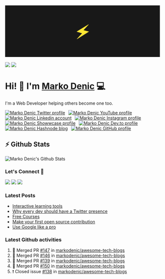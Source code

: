 ![Repository Banner](banner.png)

[![](https://komarev.com/ghpvc/?username=markoDenic&color=blue&label=Profile%20Views)](https://github.com/markoDenic/markoDenic)
[![](https://img.shields.io/github/followers/markoDenic?label=GitHub%20Followers)](https://github.com/markoDenic)

# Hi! 👋 I'm [Marko Denic](https://markodenic.com) 💻

I'm a Web Developer helping others become one too.


<!-- Socials -->
<a href="https://twitter.com/denicmarko"><img src="https://cdn.worldvectorlogo.com/logos/twitter-6.svg" title="Twitter" alt="Marko Denic Twitter profile" width="40"/></a>
&ensp;<a href="https://www.youtube.com/c/MarkoDenic"><img src="https://cdn.worldvectorlogo.com/logos/youtube-icon.svg" title="YouTube" alt="Marko Denic YouTube profile" width="40"/></a>
&ensp;<a href="https://www.linkedin.com/in/marko-denic-full-stack-developer/"><img src="https://cdn.worldvectorlogo.com/logos/linkedin-icon-2.svg" title="Linkedin" alt="Marko Denic Linkedin account" width="30"/></a>
&ensp;<a href="https://www.instagram.com/markodenic1"><img src="https://cdn.worldvectorlogo.com/logos/instagram-5.svg" title="Instagram" alt="Marko Denic Instagram profile" width="30"/></a>
&ensp;<a href="https://www.showwcase.com/denicmarko"><img src="https://www.showwcase.com/favicon.png" title="Showwcase" alt="Marko Denic Showwcase profile" width="30"/></a>
&ensp;<a href="https://dev.to/denicmarko"><img src="https://cdn.worldvectorlogo.com/logos/devto.svg" title="DEV" alt="Marko Denic Dev.to profile" width="30"/></a>
&ensp;<a href="https://denic.hashnode.dev/"><img src="https://cdn.hashnode.com/res/hashnode/image/upload/v1611902473383/CDyAuTy75.png" title="Hashnode" alt="Marko Denic Hashnode blog" width="30"/></a>
&ensp;<a href="https://github.com/markodenic"><img src="https://cdn.worldvectorlogo.com/logos/github-icon-1.svg" title="GitHub" alt="Marko Denic GitHub profile" width="30"/></a>
<br>

## ⚡ Github Stats

![Marko Denic's Github Stats](https://github-readme-stats.vercel.app/api?username=markoDenic&theme=dark)

### Let's Connect 🔗

[![](https://img.shields.io/badge/linkedin-%230077B5.svg?&style=for-the-badge&logo=linkedin&logoColor=white0e76a8)](https://www.linkedin.com/in/marko-denic-full-stack-developer/)
[![](https://img.shields.io/badge/twitter-%230077B5.svg?&style=for-the-badge&logo=twitter&logoColor=white&color=00acee)](https://twitter.com/denicmarko) 
[![](https://img.shields.io/badge/instagram-%230077B5.svg?&style=for-the-badge&logo=instagram&logoColor=white&color=8a3ab9)](https://www.instagram.com/markodenic1/)

### Latest Posts
<!-- BLOG-POST-LIST:START -->
- [Interactive learning tools](https://markodenic.com/interactive-learning-tools/)
- [Why every dev should have a Twitter presence](https://markodenic.com/why-every-dev-should-have-a-twitter-presence/)
- [Free Courses](https://markodenic.com/free-courses/)
- [Make your first open source contribution](https://markodenic.com/make-your-first-open-source-contribution/)
- [Use Google like a pro](https://markodenic.com/use-google-like-a-pro/)
<!-- BLOG-POST-LIST:END -->

### Latest Github activities
<!--START_SECTION:activity-->
1. 🎉 Merged PR [#147](https://github.com/markodenic/awesome-tech-blogs/pull/147) in [markodenic/awesome-tech-blogs](https://github.com/markodenic/awesome-tech-blogs)
2. 🎉 Merged PR [#146](https://github.com/markodenic/awesome-tech-blogs/pull/146) in [markodenic/awesome-tech-blogs](https://github.com/markodenic/awesome-tech-blogs)
3. 🎉 Merged PR [#139](https://github.com/markodenic/awesome-tech-blogs/pull/139) in [markodenic/awesome-tech-blogs](https://github.com/markodenic/awesome-tech-blogs)
4. 🎉 Merged PR [#150](https://github.com/markodenic/awesome-tech-blogs/pull/150) in [markodenic/awesome-tech-blogs](https://github.com/markodenic/awesome-tech-blogs)
5. ❗️ Closed issue [#138](https://github.com/markodenic/awesome-tech-blogs/issues/138) in [markodenic/awesome-tech-blogs](https://github.com/markodenic/awesome-tech-blogs)
<!--END_SECTION:activity-->


